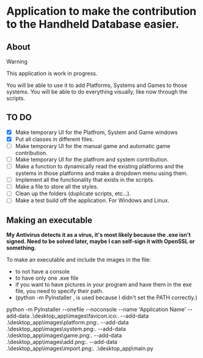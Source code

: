 # Application to make the contribution to the Handheld Database easier.

## About
> [!WARNING]
> This application is work in progress. 

You will be able to use it to add Platforms, Systems and Games to those systems. You will be able to do everything visually, like now through the scripts.

## TO DO
- [x] Make temporary UI for the Platfrom, System and Game windows
- [x] Put all classes in different files.
- [ ] Make temporary UI for the manual game and automatic game contribution.
- [ ] Make temporary UI for the platfrom and system contribution.
- [ ] Make a function to dynamically read the existing platforms and the systems in those platforms and make a dropdown menu using them.
- [ ] Implement all the functionality that exists in the scripts.
- [ ] Make a file to store all the styles.
- [ ] Clean up the folders (duplicate scripts, etc...).
- [ ] Make a test build off the application. For Windows and Linux.

## Making an executable

**My Antivirus detects it as a virus, it's most likely because the .exe isn't signed. Need to be solved later, maybe I can self-sign it with OpenSSL or something.**

To make an executable and include the images in the file:
- to not have a console
- to have only one .exe file
- if you want to have pictures in your program and have them in the exe file, you need to specify their path.
- (python -m PyInstaller , is used because I didn't set the PATH correctly.)

python -m PyInstaller --onefile --noconsole --name 'Application Name' --add-data .\desktop_app\images\favicon.ico:. --add-data .\desktop_app\images\platform.png:. --add-data .\desktop_app\images\system.png:. --add-data .\desktop_app\images\game.png:. --add-data .\desktop_app\images\add.png:. --add-data .\desktop_app\images\import.png:. .\desktop_app\main.py

